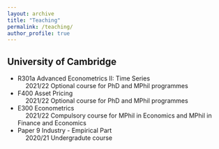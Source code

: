 ```yaml
---
layout: archive
title: "Teaching"
permalink: /teaching/
author_profile: true
---
```


<!--
{% include base_path %}

{% for post in site.teaching reversed %}
  {% include archive-single.html %}
{% endfor %}
-->

## University of Cambridge

* R301a Advanced Econometrics II: Time Series  
  &emsp; 2021/22 Optional course for PhD and MPhil programmes
* F400 Asset Pricing  
  &emsp; 2021/22 Optional course for PhD and MPhil programmes
* E300 Econometrics  
  &emsp; 2021/22 Compulsory course for MPhil in Economics and MPhil in Finance and Economics
* Paper 9 Industry - Empirical Part  
  &emsp; 2020/21 Undergradute course

